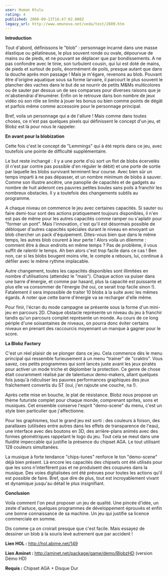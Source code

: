 ```yaml
---
user: Human Ktulu
rating: 4
published: 2008-09-13T16:47:02.000Z
legacy_url: http://www.emunova.net/veda/test/2889.htm
---
```

**Introduction**  

  

Tout d'abord, définissons le "blob" : personnage incarné dans une masse élastique ou gélatineuse, le plus souvent ronde ou ovale, dépourvue de mains ou de pieds, et ne pouvant se déplacer que par bondissements. A ne pas confondre avec le tinie, son turbulent cousin, qui lui est doté de mains, de pieds et surtout de poils, énormément de poils, presque autant que dans la douche après mon passage ! Mais je m'égare, revenons au blob. Pouvant être d'origine aquatique sous sa forme larvaire, il parcourt le plus souvent le plancher des vaches dans le but de se nourrir de petits M&Ms multicolores ou de sauter par dessus un de ses comparses pour diverses raisons que je m'abstiendrai d'énumérer. Enfin on le retrouve dans bon nombre de jeux vidéo où son rôle se limite à jouer les bonus ou bien comme points de dégât et parfois même comme accessoire pour le personnage principal.  

  

Bref, voila un personnage qui a de l'allure ! Mais comme dans toutes choses, ce n'est pas quelques pixels qui définissent le concept d'un jeu, et Blobz est là pour nous le rappeler.  

  

  

**En avant pour la blobization**  

  

Cette fois c'est le concept de "Lemmings" qui à été repris dans ce jeu, avec toutefois une pointe de difficulté supplémentaire.  

  

Le but reste inchangé : il y a une porte d'où sort un flot de blobs écervelés (il n'est par contre pas possible d'en réguler le débit) et une porte de sortie par laquelle les blobs survivant terminent leur course. Avec bien sûr un temps imparti à ne pas dépasser, et un nombre minimum de blobs à sauver. Comme son illustre ancêtre, une panoplie de capacités et de gadgets au nombre de huit aideront ces pauvres petites boules sans poils à franchir les nombreux obstacles. Il y a toutefois des changements subtils au programme.  

  

A chaque niveau on commence le jeu avec certaines capacités. Si sauter ou faire demi-tour sont des actions pratiquement toujours disponibles, il n'en est pas de même pour les autres capacités comme ramper ou s'aplatir pour "former un pont". Mais l'innovation, c'est qu'il est désormais possible de débloquer d'autres capacités spéciales durant le niveau en envoyant un blob chercher un pack d'équipement. Dites-vous bien que dans le même temps, les autres blob courent à leur perte ! Alors voila un dilemme : comment être à deux endroits en même temps ? Pas de problème, il vous suffit de ralentir le temps. Ah ben alors c'est trop facile dans ce cas ! Ben non, car si les blobs bougent moins vite, le compte a rebours, lui, continue à défiler avec le même rythme implacable.  

  

Autre changement, toutes les capacités disponibles sont illimitées en nombre d'utilisations (attendez le "mais"). Chaque action va puiser dans une barre d'énergie, et comme par hasard, plus la capacité est puissante et plus elle va consommer de l'énergie (hé oui, ce serait trop facile sinon !). Fatalement il sera impossible de traiter 10 blobs à la suite avec les mêmes égards. A noter que cette barre d'énergie va se recharger d'elle même.  

  

Pour finir, l'écran du mode campagne se présente sous la forme d'un mini-jeu en parcours 2D. Chaque obstacle représente un niveau du jeu à franchir tandis qu'un parcours complet représente un monde. Au cours de ce long périple d'une soixantaines de niveaux, on pourra donc éviter certains niveaux en prenant des raccourcis moyennant un manque à gagner pour le score.  

  

  

**La Blobz Factory**  

  

C'est un réel plaisir de se plonger dans ce jeu. Cela commence dès le menu principal qui ressemble furieusement à un menu "trainer" de "craktro". Vous savez, ces petits programmes qui sont lancés juste avant les jeux piratés pour activer un mode triche et déplomber la protection. Ce genre de chose était couramment réalisé par de talentueux demo-makers, allant quelques fois jusqu'à ridiculiser les pauvres performances graphiques des jeux fraîchement convertis du ST (oui, j'en rajoute une couche, na !).  

  

Après cette mise en bouche, le plat de résistance. Blobz nous propose un thème futuriste complet pour chaque monde, comprenant sprites, sons et musiques. Cet ensemble conserve l'esprit "demo-scene" du menu, c'est un style bien particulier que j'affectionne.  

  

Pour les graphismes, tout le grand jeu est sorti : des couleurs à foison, des parallaxes (utilisées entre autres dans les effets de transparence de l'eau), une interface avec des boutons en 3D, des arrière-plans animés avec des formes géométriques rappelant le logo du jeu. Tout cela se meut dans une fluidité impeccable qui justifie la présence du chipset AGA. Le tout utilisant 128 couleurs simultanées.  

  

La musique à forte tendance "chips-tunes" renforce le ton "demo-scene" déjà bien présent. Là encore les capacités des chipsets ont été utilisés pour que les sons n'interfèrent pas et ne produisent des coupures dans la musique. Des voies digitalisées ont été prévues pour toutes les actions qu'il est possible de faire. Bref, que dire de plus, tout est incroyablement vivant et dynamique jusqu'au détail le plus insignifiant.  

  

  

**Conclusion**  

  

Voila comment l'on peut proposer un jeu de qualité. Une pincée d'idée, un zeste d'astuce, quelques programmes de développement éprouvés et enfin une bonne connaissance de sa machine. Un jeu qui justifie sa licence commerciale en somme.  

  

Dis comme ça on croirait presque que c'est facile. Mais essayez de dessiner un blob à la souris levé autrement que par accident !  

  

  

**Lien HOL :** http://hol.abime.net/149  

  

**Lien Aminet :** http://aminet.net/package/game/demo/BlobzHD (version Démo HD)  

  

**Requis :** Chipset AGA + Disque Dur